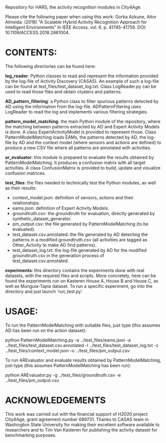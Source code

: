 Repository for HARS, the activity recognition modules in City4Age.

Please cite the following paper when using this work: Gorka Azkune, Aitor Almeida. (2018) "A Scalable Hybrid Activity Recognition Approach for Intelligent Environments" In IEEE Access. vol. 6. p. 41745-41759. DOI: 10.1109/ACCESS.2018.2861004. 

CONTENTS:
============

The following directories can be found here:

**log_reader**: Python classes to read and represent the information provided by the log-file of Activity Discovery (CASAS). An example of such a log-file can be found at test_files/test_dataset_log.txt. Class LogReader.py can be used to read those files and obtain clusters and patterns.

**AD_pattern_filtering**: a Python class to filter spurious patterns detected by AD using the information from the log-file. ADPatternFiltering uses LogReader to read the log and implements various filtering strategies.

**pattern_model_matching**: the main Python module of the repository, where the matching between patterns extracted by AD and Expert Activity Models is done. A class ExpertActivityModel is provided to represent those. Class PatternModelMatching loads EAMs, the patterns detected by AD, the log-file by AD and the context model (where sensors and actions are defined) to produce a new CSV file where all patterns are annotated with activities.

**ar_evaluator**: this module is prepared to evaluate the results obtained by PatternModelMatching. It produces a confusion matrix with all target activities. A class ConfusionMatrix is provided to build, update and visualize confusion matrices.

**test_files**: the files needed to technically test the Python modules, as well as their results:
   - context_model.json: definition of sensors, actions and their relationships.
   - eams.json: definition of Expert Activity Models.
   - groundtruth.csv: the groundtruth for evaluation, directly generated by synthetic_dataset_generator.
   - pm_output.csv: the file generated by PatternModelMatching (to be evaluated).
   - test_dataset.csv.annotated: the file generated by AD detecting the patterns in a modified groundtruth.csv (all activities are tagged as Other_Activity to make AD find patterns).
   - test_dataset_log.txt: the log-file generated by AD for the modified groundtruth.csv in the generation process of test_dataset.csv.annotated.

**experiments**: this directory contains the experiments done with real datasets, with the required files and scripts. More concretely, here can be found the experiments run on Kasteren House A, House B and House C, as well as Munguia-Tapia dataset. To run a specific experiment, go into the directory and just launch 'run_test.py'.
   
USAGE:
============

To run the PatternModelMatching with suitable files, just type (this assumes AD has been run on the action dataset):

python PatternModelMatching.py -e ../test_files/eams.json -a ../test_files/test_dataset.csv.annotated -l ../test_files/test_dataset_log.txt -c ../test_files/context_model.json -o ../test_files/pm_output.csv

To run AREvaluator and evaluate results obtained by PatternModelMatching, just type (this assumes PatternModelMatching has been run):

python AREvaluator.py -g ../test_files/groundtruth.csv -e ../test_files/pm_output.csv

ACKNOWLEDGEMENTS
============

This work was carried out with the financial support of H2020 project City4Age, grant agreement number 689731. Thanks to CASAS team in Washington State University for making their excellent software available to researchers and to Tim Van Kasteren for publishing the activity dataset for benchmarking purposes.
